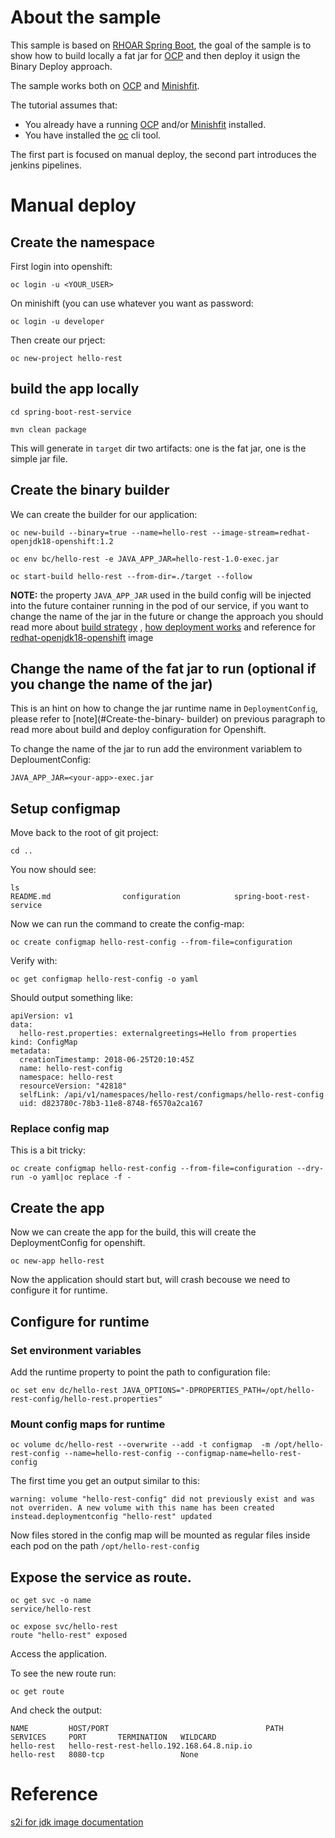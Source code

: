 # About the sample

This sample is based on [RHOAR Spring Boot](https://developers.redhat.com/products/rhoar/overview/), the goal of the sample is to show how to build locally a fat jar for [OCP](https://www.openshift.com/) and then deploy it usign the Binary Deploy approach.

The sample works both on [OCP](https://www.openshift.com/) and [Minishfit](https://developers.redhat.com/products/cdk/overview/).

The tutorial assumes that:
* You already have a running [OCP](https://www.openshift.com/) and/or [Minishfit](https://developers.redhat.com/products/cdk/overview/) installed.
* You have installed the [oc](https://docs.openshift.com/container-platform/3.9/cli_reference/get_started_cli.html) cli tool.

The first part is focused on manual deploy, the second part introduces the jenkins pipelines.

# Manual deploy

## Create the namespace

First login into openshift:

```
oc login -u <YOUR_USER>
```

On minishift (you can use whatever you want as password:

```
oc login -u developer
```

Then create our prject:

```
oc new-project hello-rest
```

## build the app locally

```
cd spring-boot-rest-service
```

```
mvn clean package
```

This will generate in ```target``` dir two artifacts: one is the fat jar, one is the simple jar file.

## Create the binary builder

We can create the builder for our application:

```
oc new-build --binary=true --name=hello-rest --image-stream=redhat-openjdk18-openshift:1.2 
```

```
oc env bc/hello-rest -e JAVA_APP_JAR=hello-rest-1.0-exec.jar
```
```
oc start-build hello-rest --from-dir=./target --follow
```

**NOTE:** the property ```JAVA_APP_JAR``` used in the build config will be injected into the future container running in the pod of our service, if you want to change the name of the jar in the future or change the approach you should read more about [build strategy](https://docs.openshift.com/container-platform/3.9/dev_guide/builds/build_strategies.html) , [how deployment works](https://docs.openshift.com/container-platform/3.9/dev_guide/deployments/how_deployments_work.html) and reference for [redhat-openjdk18-openshift](https://access.redhat.com/documentation/en-us/red_hat_jboss_middleware_for_openshift/3/html-single/red_hat_java_s2i_for_openshift/index) image 

## Change the name of the fat jar to run (optional if you change the name of the jar)

This is an hint on how to change the jar runtime name in ```DeploymentConfig```, please refer to [note](#Create-the-binary- builder) on previous paragraph to read more about build and deploy configuration for Openshift.

To change the name of the jar to run add the environment variablem to DeploumentConfig:

```
JAVA_APP_JAR=<your-app>-exec.jar
```

## Setup configmap

Move back to the root of git project:

```
cd ..
```

You now should see:

```
ls 
README.md                configuration            spring-boot-rest-service
```

Now we can run the command to create the config-map:

```
oc create configmap hello-rest-config --from-file=configuration
```
Verify with:

```
oc get configmap hello-rest-config -o yaml
```

Should output something like:

```
apiVersion: v1
data:
  hello-rest.properties: externalgreetings=Hello from properties
kind: ConfigMap
metadata:
  creationTimestamp: 2018-06-25T20:10:45Z
  name: hello-rest-config
  namespace: hello-rest
  resourceVersion: "42818"
  selfLink: /api/v1/namespaces/hello-rest/configmaps/hello-rest-config
  uid: d823780c-78b3-11e8-8748-f6570a2ca167
```

### Replace config map

This is a bit tricky:

```
oc create configmap hello-rest-config --from-file=configuration --dry-run -o yaml|oc replace -f -
```

## Create the app 

Now we can create the app for the build, this will create the DeploymentConfig for openshift.

```
oc new-app hello-rest
```

Now the application should start but, will crash becouse we need to configure it for runtime.

## Configure for runtime

### Set environment variables

Add the runtime property to point the path to configuration file:

```
oc set env dc/hello-rest JAVA_OPTIONS="-DPROPERTIES_PATH=/opt/hello-rest-config/hello-rest.properties"
```

### Mount config maps for runtime

```
oc volume dc/hello-rest --overwrite --add -t configmap  -m /opt/hello-rest-config --name=hello-rest-config --configmap-name=hello-rest-config
```
The first time you get an output similar to this:

```
warning: volume "hello-rest-config" did not previously exist and was not overriden. A new volume with this name has been created instead.deploymentconfig "hello-rest" updated
```

Now files stored in the config map will be mounted as regular files inside each pod on the path ```/opt/hello-rest-config```



## Expose the service as route.

```
oc get svc -o name
service/hello-rest
```

```
oc expose svc/hello-rest
route "hello-rest" exposed
```
Access the application.

To see the new route run:
```
oc get route
```
And check the output:
```
NAME         HOST/PORT                                   PATH      SERVICES     PORT       TERMINATION   WILDCARD
hello-rest   hello-rest-rest-hello.192.168.64.8.nip.io             hello-rest   8080-tcp                 None
```
# Reference

[s2i for jdk image documentation](https://access.redhat.com/documentation/en-us/red_hat_jboss_middleware_for_openshift/3/html-single/red_hat_java_s2i_for_openshift/index)
